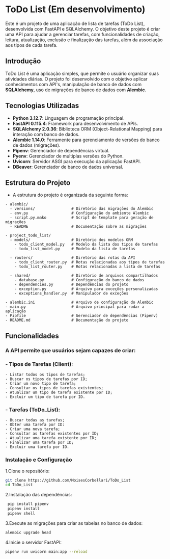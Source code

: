 # ToDo List (Em desenvolvimento)
Este é um projeto de uma aplicação de lista de tarefas (ToDo List), desenvolvida com FastAPI e SQLAlchemy. 
O objetivo deste projeto é criar uma API para ajudar a gerenciar tarefas, com funcionalidades de criação, leitura, atualização, exclusão e finalização das tarefas,
além da associação aos tipos de cada tarefa.

## Introdução
ToDo List é uma aplicação simples, que permite o usuário organizar suas atividades diárias. O projeto foi desenvolvido com o objetivo aplicar conhecimentos com API's, manipulação de banco de dados com **SQLAlchemy**, uso de migrações de banco de dados com **Alembic**.

## Tecnologias Utilizadas
- **Python 3.12.7**: Linguagem de programação principal.
- **FastAPI 0.115.4**: Framework para desenvolvimento de APIs.
- **SQLAlchemy 2.0.36**: Biblioteca ORM (Object-Relational Mapping) para interação com banco de dados.
- **Alembic 1.14.0**: Ferramente para gerenciamento de versões do banco de dados (migrações).
- **Pipenv**: Gerenciador de dependências virtual.
- **Pyenv**: Gerenciador de multiplas versões do Python.
- **Uvicorn**: Servidor ASGI para execução da aplicação FastAPI.
- **DBeaver**: Gerenciador de banco de dados universal.

## Estrutura do Projeto
- A estrutura do projeto é organizada da seguinte forma:
```plaintext
- alembic/
  - versions/                # Diretório das migrações do Alembic
  - env.py                   # Configuração do ambiente Alembic
  - script.py.mako           # Script de template para geração de migrações
  - README                   # Documentação sobre as migrações

- project_todo_list/
  - models/                  # Diretório dos modelos ORM
    - todo_client_model.py   # Modelo da lista dos tipos de tarefas
    - todo_list_model.py     # Modelo da lista de tarefas
  
  - routers/                 # Diretório das rotas da API
    - todo_client_router.py  # Rotas relacionadas aos tipos de tarefas
    - todo_list_router.py    # Rotas relacionadas a lista de tarefas
  
  - shared/                  # Diretório de arquivos compartilhados
    - database.py            # Configuração do banco de dados
    - dependencies.py        # Dependências do projeto
    - exception.py           # Arquivo para exceções personalizadas
    - exceptions_handler.py  # Manipulador de exceções

- alembic.ini                # Arquivo de configuração do Alembic
- main.py                    # Arquivo principal para rodar a aplicação
- Pipfile                    # Gerenciador de dependências (Pipenv)
- README.md                  # Documentação do projeto
```
## Funcionalidades
### A API permite que usuários sejam capazes de criar:
### - Tipos de Tarefas (Client):
    - Listar todos os tipos de tarefas;
    - Buscar os tipos de tarefas por ID;
    - Criar um novo tipo de tarefa;
    - Consultar os tipos de tarefas existentes;
    - Atualizar um tipo de tarefa existente por ID;
    - Excluir um tipo de tarefa por ID.
    
### - Tarefas (ToDo_List):
    - Buscar todas as tarefas;
    - Obter uma tarefa por ID:
    - Criar uma nova tarefa;
    - Consultar as tarefas existentes por ID;
    - Atualizar uma tarefa existente por ID;
    - Finalizar uma tarefa por ID;
    - Excluir uma tarefa por ID.

### Instalação e Configuração
1.Clone o repositório:
   ```bash
   git clone https://github.com/MoisesCorbellari/ToDo_List
   cd ToDo_List
   ```
2.Instalação das dependências:
   ```bash
    pip install pipenv
    pipenv install
    pipenv shell
   ```
3.Execute as migrações para criar as tabelas no banco de dados:
   ```bash
   alembic upgrade head
   ```
4.Inicie o servidor FastAPI:
   ```bash
   pipenv run uvicorn main:app --reload
   ```